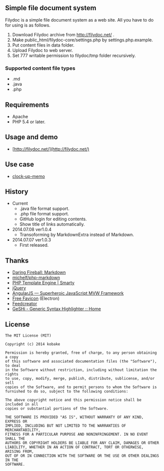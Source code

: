 Simple file document system
-----------------------
Filydoc is a simple file document system as a web site.
All you have to do for using is as follows.

1. Download Filydoc archive from http://filydoc.net/ .
2. Make public_html/filydoc-core/settings.php by settings.php.example.
3. Put content files in data folder.
4. Upload Filydoc to web server.
5. Set 777 writable permission to filydoc/tmp folder recursively.


### Supported content file types
- .md
- .java
- .php


Requirements
------------
- Apache
- PHP 5.4 or later.


Usage and demo
--------------
- [http://filydoc.net/](http://filydoc.net/)


Use case
--------
- [clock-up-memo](http://memo.clock-up.jp/)


History
-------
- Current
	- .java file format support.
	- .php file format support.
	- GitHub login for editing contents.
	- Show title of links automatically.
- 2014.07.08 ver1.0.4
	- Transoforming by MarkdownExtra instead of Markdown.
- 2014.07.07 ver1.0.3
	- First released.

Thanks
------
- [Daring Fireball: Markdown](http://daringfireball.net/projects/markdown/)
- [michelf/php-markdown](https://github.com/michelf/php-markdown)
- [PHP Template Engine | Smarty](http://www.smarty.net/)
- [jQuery](http://jquery.com/)
- [AngularJS — Superheroic JavaScript MVW Framework](https://angularjs.org/)
- [Free Favicon](http://www.freefavicon.com/freefavicons/) (Electron)
- [Feedcreator](http://feedcreator.org/)
- [GeSHi - Generic Syntax Highlighter :: Home](http://qbnz.com/highlighter/)


License
-------
    The MIT License (MIT)
    
    Copyright (c) 2014 kobake
    
    Permission is hereby granted, free of charge, to any person obtaining a copy
    of this software and associated documentation files (the "Software"), to deal
    in the Software without restriction, including without limitation the rights
    to use, copy, modify, merge, publish, distribute, sublicense, and/or sell
    copies of the Software, and to permit persons to whom the Software is
    furnished to do so, subject to the following conditions:
    
    The above copyright notice and this permission notice shall be included in all
    copies or substantial portions of the Software.
    
    THE SOFTWARE IS PROVIDED "AS IS", WITHOUT WARRANTY OF ANY KIND, EXPRESS OR
    IMPLIED, INCLUDING BUT NOT LIMITED TO THE WARRANTIES OF MERCHANTABILITY,
    FITNESS FOR A PARTICULAR PURPOSE AND NONINFRINGEMENT. IN NO EVENT SHALL THE
    AUTHORS OR COPYRIGHT HOLDERS BE LIABLE FOR ANY CLAIM, DAMAGES OR OTHER
    LIABILITY, WHETHER IN AN ACTION OF CONTRACT, TORT OR OTHERWISE, ARISING FROM,
    OUT OF OR IN CONNECTION WITH THE SOFTWARE OR THE USE OR OTHER DEALINGS IN THE
    SOFTWARE.
